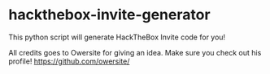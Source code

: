 # hackthebox-invite-generator
This python script will generate HackTheBox Invite code for you!

All credits goes to Owersite for giving an idea. Make sure you check out his profile!
https://github.com/owersite/
